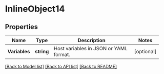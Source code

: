 # InlineObject14

## Properties

Name | Type | Description | Notes
------------ | ------------- | ------------- | -------------
**Variables** | **string** | Host variables in JSON or YAML format. | [optional] 

[[Back to Model list]](../README.md#documentation-for-models) [[Back to API list]](../README.md#documentation-for-api-endpoints) [[Back to README]](../README.md)



